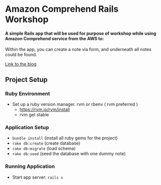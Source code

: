 # Amazon Comprehend Rails Workshop

#### A simple Rails app that will be used for purpose of workshop while using Amazon Comprehend service from the AWS to:

Within the app, you can create a note via form, and underneath all notes could be found.

[Link to the blog](https://danielaniszkiewicz.com)

  
## Project Setup


### Ruby Environment
- Set up a ruby version manager. rvm or rbenv ( rvm preferred )
    + https://rvm.io/rvm/install
    + rvm get stable


### Application Setup
- `bundle install` (install all ruby gems for the project)
- `rake db:create` (create database)
- `rake db:migrate` (load schema)
- `rake db:seed` (seed the database with one dummy note)


### Running Application
- Start app server: `rails s`

